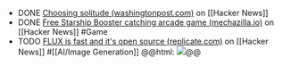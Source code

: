 - DONE [Choosing solitude (washingtonpost.com)](https://news.ycombinator.com/item?id=41818953) on [[Hacker News]]
- DONE [Free Starship Booster catching arcade game (mechazilla.io)](https://news.ycombinator.com/item?id=41820139) on [[Hacker News]] #Game
- TODO [FLUX is fast and it's open source (replicate.com)](https://news.ycombinator.com/item?id=41824390) on [[Hacker News]] #[[AI/Image Generation]]
  @@html: <img src="https://d31rfu1d3w8e4q.cloudfront.net/static/blog/flux-is-fast/fast.webp" class="article-cover" />@@